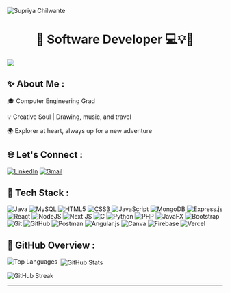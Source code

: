 ![Supriya Chilwante](https://github.com/supriyachilwante/supriyachilwante/blob/main/Supriya_Chilwante.gif)

<h1 align="center"> 🌟 Software Developer 💻💡🚀 </h1>

[![](https://visitcount.itsvg.in/api?id=supriyachilwante&icon=8&color=12)](https://visitcount.itsvg.in)
## ✨ About Me :

🎓 Computer Engineering Grad

💡 Creative Soul | Drawing, music, and travel

🌍 Explorer at heart, always up for a new adventure


## 🌐 Let's Connect :


[![LinkedIn](https://img.shields.io/badge/LinkedIn-0077B5?style=for-the-badge&logo=linkedin&logoColor=white)](https://www.linkedin.com/in/supriyachilwante/)
[![Gmail](https://img.shields.io/badge/Gmail-D14836?style=for-the-badge&logo=gmail&logoColor=white)](https://mail.google.com/mail/?view=cm&fs=1&to=chilwante.supriya@gmail.com)



## 🚀 Tech Stack :


![Java](https://img.shields.io/badge/java-%23ED8B00.svg?style=for-the-badge&logo=openjdk&logoColor=white)  ![MySQL](https://img.shields.io/badge/mysql-4479A1.svg?style=for-the-badge&logo=mysql&logoColor=white) ![HTML5](https://img.shields.io/badge/html5-%23E34F26.svg?style=for-the-badge&logo=html5&logoColor=white)  ![CSS3](https://img.shields.io/badge/css3-%231572B6.svg?style=for-the-badge&logo=css3&logoColor=white) ![JavaScript](https://img.shields.io/badge/javascript-%23323330.svg?style=for-the-badge&logo=javascript&logoColor=%23F7DF1E)  ![MongoDB](https://img.shields.io/badge/MongoDB-%234ea94b.svg?style=for-the-badge&logo=mongodb&logoColor=white)  ![Express.js](https://img.shields.io/badge/express.js-%23404d59.svg?style=for-the-badge&logo=express&logoColor=%2361DAFB)  ![React](https://img.shields.io/badge/react-%2320232a.svg?style=for-the-badge&logo=react&logoColor=%2361DAFB)  ![NodeJS](https://img.shields.io/badge/node.js-6DA55F?style=for-the-badge&logo=node.js&logoColor=white)  ![Next JS](https://img.shields.io/badge/Next-black?style=for-the-badge&logo=next.js&logoColor=white)  ![C](https://img.shields.io/badge/c-%2300599C.svg?style=for-the-badge&logo=c&logoColor=white) ![Python](https://img.shields.io/badge/python-3670A0?style=for-the-badge&logo=python&logoColor=ffdd54)  ![PHP](https://img.shields.io/badge/php-%23777BB4.svg?style=for-the-badge&logo=php&logoColor=white)   ![JavaFX](https://img.shields.io/badge/javafx-%23FF0000.svg?style=for-the-badge&logo=javafx&logoColor=white)  ![Bootstrap](https://img.shields.io/badge/bootstrap-%238511FA.svg?style=for-the-badge&logo=bootstrap&logoColor=white)  ![Git](https://img.shields.io/badge/git-%23F05033.svg?style=for-the-badge&logo=git&logoColor=white)  ![GitHub](https://img.shields.io/badge/github-%23121011.svg?style=for-the-badge&logo=github&logoColor=white)  ![Postman](https://img.shields.io/badge/Postman-FF6C37?style=for-the-badge&logo=postman&logoColor=white)  ![Angular.js](https://img.shields.io/badge/angular.js-%23E23237.svg?style=for-the-badge&logo=angularjs&logoColor=white)  ![Canva](https://img.shields.io/badge/Canva-%2300C4CC.svg?style=for-the-badge&logo=Canva&logoColor=white)  ![Firebase](https://img.shields.io/badge/firebase-%23039BE5.svg?style=for-the-badge&logo=firebase)  ![Vercel](https://img.shields.io/badge/vercel-%23000000.svg?style=for-the-badge&logo=vercel&logoColor=white)

## 🧩 GitHub Overview :

 <p>
  <img align="left" src="https://github-readme-stats.vercel.app/api/top-langs/?username=supriyachilwante&theme=github_dark&hide_border=true&include_all_commits=false&count_private=false&layout=compact" alt="Top Languages" />
</p>

<p>
  &nbsp;<img align="center" src="https://github-readme-stats.vercel.app/api?username=supriyachilwante&theme=github_dark&hide_border=true&include_all_commits=false&count_private=false" alt="GitHub Stats" />
</p>

<p>
  <img align="center" src="https://github-readme-streak-stats.herokuapp.com/?user=supriyachilwante&theme=github_dark&hide_border=true" alt="GitHub Streak" />
</p>


---

<!-- Proudly created with GPRM ( https://gprm.itsvg.in ) -->

